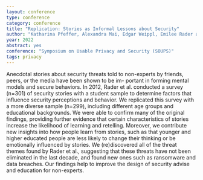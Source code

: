 ```yaml
---
layout: conference
type: conference
category: conference
title: "Replication: Stories as Informal Lessons about Security"
author: "Katharina Pfeffer, Alexandra Mai, Edgar Weippl, Emilee Rader and Katharina Krombholz"
year: 2022
abstract: yes
conference: "Symposium on Usable Privacy and Security (SOUPS)"
tags: privacy
---
```


Anecdotal stories about security threats told to non-experts by friends, peers, or the media have been shown to be im- portant in forming mental models and secure behaviors. In 2012, Rader et al. conducted a survey (n=301) of security stories with a student sample to determine factors that influence security perceptions and behavior. We replicated this survey with a more diverse sample (n=299), including different age groups and educational backgrounds. We were able to confirm many of the original findings, providing further evidence that certain characteristics of stories increase the likelihood of learning and retelling. Moreover, we contribute new insights into how people learn from stories, such as that younger and higher educated people are less likely to change their thinking or be emotionally influenced by stories. We (re)discovered all of the threat themes found by Rader et al., suggesting that these threats have not been eliminated in the last decade, and found new ones such as ransomware and data breaches. Our findings help to improve the design of security advise and education for non-experts.

<!--
file: 
link: 
-->